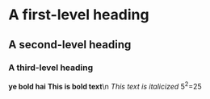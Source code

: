 # A first-level heading
## A second-level heading
### A third-level heading
**ye bold hai**
**This is bold text**\n
_This text is italicized_
5<sup>2</sup>=25
